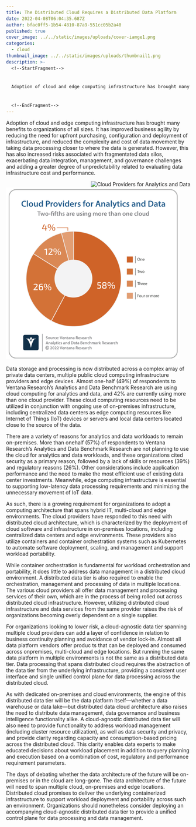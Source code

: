 ```yaml
---
title: The Distributed Cloud Requires a Distributed Data Platform
date: 2022-04-08T06:04:35.687Z
author: bfac0ff5-1b54-4810-87a9-551cc05b2a40
published: true
cover_image: ../../static/images/uploads/cover-iamge1.png
categories:
  - cloud
thumbnail_image: ../../static/images/uploads/thumbnail1.png
description: >-
  <!--StartFragment-->


  Adoption of cloud and edge computing infrastructure has brought many benefits to organizations of all sizes. It has improved business agility by reducing the need for upfront purchasing, configuration and deployment of infrastructure, and reduced the complexity and cost of data movement by taking data processing closer to where the data is generated.


  <!--EndFragment-->
---
```

<!--StartFragment-->

Adoption of cloud and edge computing infrastructure has brought many benefits to organizations of all
sizes. It has improved business agility by reducing the need for upfront purchasing, configuration and
deployment of infrastructure, and reduced the complexity and cost of data movement by taking data
processing closer to where the data is generated. However, this has also increased risks associated
with fragmentated data silos, exacerbating data integration, management, and governance challenges
and adding a greater degree of unpredictability related to evaluating data infrastructure cost and
performance.

<img src="/assets/static/static/images/uploads/cloud-providers.png?width=474&key=46cd505" alt="Cloud Providers for Analytics and Data" title="Cloud Providers for Analytics and Data" style="float:right;margin-left:10px;">

![](../../static/images/uploads/cloud-providers.png)

Data storage and processing is now distributed across a complex array of private data centers, multiple public cloud computing infrastructure providers and edge devices. Almost one-half (49%) of respondents to Ventana Research’s Analytics and Data Benchmark Research are using cloud computing for analytics and data, and 42% are currently using more than one cloud provider. These cloud computing resources need to be utilized in conjunction with ongoing use of on-premises infrastructure, including centralized data centers as edge computing resources like Internet of Things (IoT) devices or servers and local data centers located close to the source of the data. 

There are a variety of reasons for analytics and data workloads to remain on-premises. More than onehalf (57%) of respondents to Ventana Research’s Analytics and Data Benchmark Research are not planning to use the cloud for analytics and data workloads, and these organizations cited security as a primary reason, followed by a lack of skills or resources (39%) and regulatory reasons (26%). Other considerations include application performance and the need to make the most efficient use of existing data center investments. Meanwhile, edge computing infrastructure is essential to supporting low-latency data processing requirements and minimizing the unnecessary movement of IoT data. 

As such, there is a growing requirement for organizations to adopt a computing architecture that spans hybrid IT, multi-cloud and edge environments. The cloud providers have responded to this need with distributed cloud architecture, which is characterized by the deployment of cloud software and infrastructure in on-premises locations, including centralized data centers and edge environments. These providers also utilize containers and container orchestration systems such as Kubernetes to automate software deployment, scaling, and management and support workload portability. 

While container orchestration is fundamental for workload orchestration and portability, it does little to address data management in a distributed cloud environment. A distributed data tier is also required to enable the orchestration, management and processing of data in multiple locations. The various cloud providers all offer data management and processing services of their own, which are in the process of being rolled out across distributed cloud infrastructure. However, utilizing distributed cloud infrastructure and data services from the same provider raises the risk of organizations becoming overly dependent on a single supplier.

 For organizations looking to lower risk, a cloud-agnostic data tier spanning multiple cloud providers can add a layer of confidence in relation to business continuity planning and avoidance of vendor lock-in. Almost all data platform vendors offer produc ts that can be deployed and consumed across onpremises, multi-cloud and edge locations. But running the same data platform in multiple environments is not the same as a distributed data tier. Data processing that spans distributed cloud requires the abstraction of the data tier from the underlying infrastructure, providing a consistent user interface and single unified control plane for data processing across the distributed cloud. 

As with dedicated on-premises and cloud environments, the engine of this distributed data tier will be the data platform itself—whether a data warehouse or data lake—but distributed data cloud architecture also raises the need to distribute data management, data governance and business intelligence functionality alike. A cloud-agnostic distributed data tier will also need to provide functionality to address workload management (including cluster resource utilization), as well as data security and privacy, and provide clarity regarding capacity and consumption-based pricing across the distributed cloud. This clarity enables data experts to make educated decisions about workload placement in addition to query planning and execution based on a combination of cost, regulatory and performance requirement parameters. 

The days of debating whether the data architecture of the future will be on-premises or in the cloud are long-gone. The data architecture of the future will need to span multiple cloud, on-premises and edge locations. Distributed cloud promises to deliver the underlying containerized infrastructure to support workload deployment and portability across such an environment. Organizations should nonetheless consider deploying an accompanying cloud-agnostic distributed data tier to provide a unified control plane for data processing and data management.

<!--EndFragment-->
